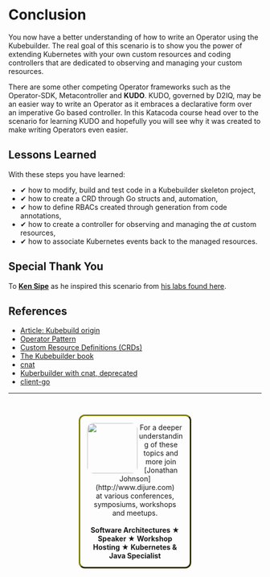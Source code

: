# Conclusion #

You now have a better understanding of how to write an Operator using the Kubebuilder. The real goal of this scenario is to show you the power of extending Kubernetes with your own custom resources and coding controllers that are dedicated to observing and managing your custom resources.

There are some other competing Operator frameworks such as the Operator-SDK, Metacontroller and **KUDO**. KUDO, governed by D2IQ, may be an easier way to write an Operator as it embraces a declarative form over an imperative Go based controller. In this Katacoda course head over to the scenario for learning KUDO and hopefully you will see why it was created to make writing Operators even easier.

## Lessons Learned ##

With these steps you have learned:

- &#x2714; how to modify, build and test code in a Kubebuilder skeleton project,
- &#x2714; how to create a CRD through Go structs and, automation,
- &#x2714; how to define RBACs created through generation from code annotations,
- &#x2714; how to create a controller for observing and managing the _at_ custom resources,
- &#x2714; how to associate Kubernetes events back to the managed resources.

## Special Thank You

To [**Ken Sipe**](https://www.linkedin.com/in/kensipe/) as he inspired this scenario from [his labs found here](https://github.com/kensipe/k8s-ext-workshop).

## References ##

- [Article: Kubebuild origin](
https://kubernetes.io/blog/2018/08/10/introducing-kubebuilder-an-sdk-for-building-kubernetes-apis-using-crds/)
- [Operator Pattern](https://kubernetes.io/docs/concepts/extend-kubernetes/operator/)
- [Custom Resource Definitions (CRDs)](https://kubernetes.io/docs/tasks/access-kubernetes-api/extend-api-custom-resource-definitions)
- [The Kubebuilder book](https://book.kubebuilder.io/)
- [cnat](https://github.com/programming-kubernetes/cnat)
- [Kuberbuilder with cnat, deprecated](https://github.com/programming-kubernetes/cnat/tree/master/cnat-kubebuilder)
- [client-go](https://github.com/kubernetes/client-go)

------
<p style="text-align: center; padding: 1em; margin: 3em; margin-left: 10em; margin-right: 10em; border-; 1px; border-color: olive;  border-radius: 12px; border-style:outset">
<img align="left" src="/javajon/courses/kubernetes-extensibility/kubebuilder/assets/jonathan-johnson.jpg" width="100" style="border-radius: 12px">
For a deeper understanding of these topics and more join <br>[Jonathan Johnson](http://www.dijure.com)<br> at various conferences, symposiums, workshops and meetups.
<br><br>
<b>Software Architectures ★ Speaker ★ Workshop Hosting ★ Kubernetes & Java Specialist</b>
</p>
